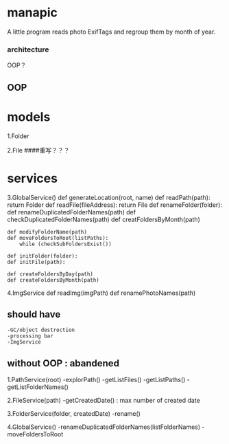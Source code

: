 # manapic
A little program reads photo ExifTags and regroup them by month of year.


### architecture

OOP？

## OOP
# models
1.Folder

2.File
    ####重写？？？


# services
3.GlobalService()
    def generateLocation(root, name)
    def readPath(path): return Folder
    def readFile(fileAddress): return File
    def renameFolder(folder):
    def renameDuplicatedFolderNames(path)
    def checkDuplicatedFolderNames(path)
    def creatFoldersByMonth(path)

    def modifyFolderName(path)
    def moveFoldersToRoot(listPaths):
        while (checkSubFoldersExist())

    def initFolder(folder):
    def initFile(path):

    def createFoldersByDay(path)
    def createFoldersByMonth(path)

4.ImgService
    def readImg(imgPath)
    def renamePhotoNames(path)



## should have
    -GC/object destroction
    -processing bar
    -ImgService



## without OOP : abandened
1.PathService(root)
    -explorPath()
    -getListFiles()
    -getListPaths()
    -getListFolderNames()

2.FileService(path)
    -getCreatedDate() : max number of created date

3.FolderService(folder, createdDate)
    -rename()

4.GlobalService()
    -renameDuplicatedFolderNames(listFolderNames)
    -moveFoldersToRoot

